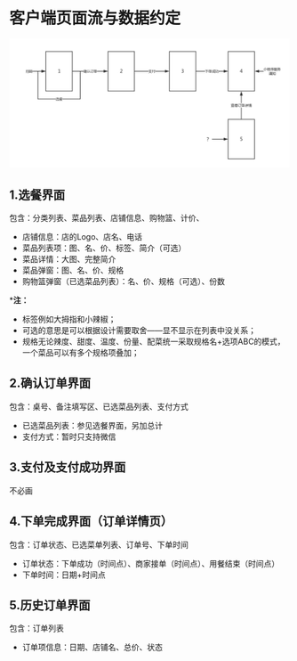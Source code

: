 # 客户端页面流与数据约定

![客户端页面流](../image/客户端页面流.png)

## 1.选餐界面
包含：分类列表、菜品列表、店铺信息、购物篮、计价、

  - 店铺信息：店的Logo、店名、电话
  - 菜品列表项：图、名、价、标签、简介（可选）
  - 菜品详情：大图、完整简介
  - 菜品弹窗：图、名、价、规格
  - 购物篮弹窗（已选菜品列表）：名、价、规格（可选）、份数

***注：** 
  - 标签例如大拇指和小辣椒；
  - 可选的意思是可以根据设计需要取舍——显不显示在列表中没关系；
  - 规格无论辣度、甜度、温度、份量、配菜统一采取规格名+选项ABC的模式，一个菜品可以有多个规格项叠加；

## 2.确认订单界面
包含：桌号、备注填写区、已选菜品列表、支付方式

  - 已选菜品列表：参见选餐界面，另加总计
  - 支付方式：暂时只支持微信

## 3.支付及支付成功界面
不必画

## 4.下单完成界面（订单详情页）
包含：订单状态、已选菜单列表、订单号、下单时间

  - 订单状态：下单成功（时间点）、商家接单（时间点）、用餐结束（时间点）
  - 下单时间：日期+时间点

## 5.历史订单界面
包含：订单列表
  - 订单项信息：日期、店铺名、总价、状态